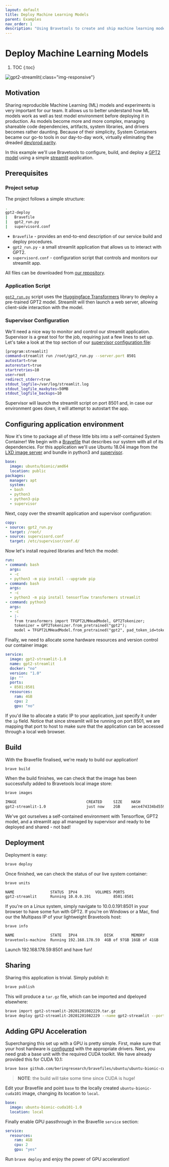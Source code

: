 ```yaml
---
layout: default
title: Deploy Machine Learning Models
parent: Examples
nav_order: 1
description: "Using Bravetools to create and ship machine learning models"
---
```


# Deploy Machine Learning Models

1. TOC
{:toc}

![gpt2-streamlit](../../assets/gpt2-streamlit.png){:class="img-responsive"}

## Motivation
Sharing reproducible Machine Learning (ML) models and experiments is very important for our team. It allows us to better understand how ML models work as well as test model environment before deploying it in production. As models become more and more complex, managing shareable code dependencies, artifacts, system libraries, and drivers becomes rather daunting. Because of their simplicity, System Containers became our go-to tools in our day-to-day work, virtually eliminating the dreaded [dev/prod parity](https://12factor.net/dev-prod-parity).

In this example we'll use Bravetools to configure, build, and deploy a [GPT2 model](https://openai.com/blog/better-language-models/) using a simple [streamlit](https://www.streamlit.io/) application.

## Prerequisites

### Project setup

The project follows a simple structure:

```bash
.
gpt2-deploy
|	Bravefile
|	gpt2_run.py
|	supervisord.conf
```

* `Bravefile` - provides an end-to-end description of our service build and deploy procedures.
* `gpt2_run.py` - a small streamlit application that allows us to interact with GPT2.
* `supervisord.conf` - configuration script that controls and monitors our streamlit app.

All files can be downloaded from [our repository](https://github.com/beringresearch/bravefiles/blob/master/apps/gpt2-streamlit).

### Application Script
[`gpt2_run.py`](https://github.com/beringresearch/bravefiles/blob/master/apps/gpt2-streamlit/gpt2_run.py) script uses the [Huggingface Transformers](https://huggingface.co/transformers/) library to deploy a pre-trained GPT2 model. Streamlit will then launch a web server, allowing client-side interaction with the model.

### Supervisor Configuration
We'll need a nice way to monitor and control our streamlit application. Supervisor is a great tool for the job, requiring just a few lines to set up. Let's take a look at the top section of our [supervisor configuration file](https://github.com/beringresearch/bravefiles/blob/master/apps/gpt2-streamlit/supervisord.conf):

```bash
[program:streamlit]
command=streamlit run /root/gpt2_run.py --server.port 8501
autostart=true
autorestart=true
startretries=10
user=root
redirect_stderr=true
stdout_logfile=/var/log/streamlit.log
stdout_logfile_maxbytes=50MB
stdout_logfile_backups=10
```

Supervisor will launch the streamlit script on port 8501 and, in case our environment goes down, it will attempt to autostart the app.

## Configuring application environment
Now it's time to package all of these little bits into a self-contained System Container! We begin with a [Bravefile](../../docs/bravefile) that describes our system with all of its dependencies. For this application we'll use Ubuntu 18.04 image from the [LXD image server](https://us.images.linuxcontainers.org/) and bundle in python3 and [supervisor](http://supervisord.org/index.html).

```yaml
base:
  image: ubuntu/bionic/amd64
  location: public
packages:
  manager: apt
  system:
  - bash
  - python3
  - python3-pip
  - supervisor
```

Next, copy over the streamlit application and supervisor configuration:

```yaml
copy:
- source: gpt2_run.py
  target: /root/
- source: supervisord.conf
  target: /etc/supervisor/conf.d/
```

Now let's install required libraries and fetch the model:

```yaml
run:
- command: bash
  args:
  - -c
  - python3 -m pip install --upgrade pip
- command: bash
  args:
  - -c
  - python3 -m pip install tensorflow transformers streamlit
- command: python3
  args:
  - -c
  - |-
    from transformers import TFGPT2LMHeadModel, GPT2Tokenizer;
    tokenizer = GPT2Tokenizer.from_pretrained("gpt2");
    model = TFGPT2LMHeadModel.from_pretrained("gpt2", pad_token_id=tokenizer.eos_token_id)
```

Finally, we need to allocate some hardware resources and version control our container image:

```yaml
service:
  image: gpt2-streamlit-1.0
  name: gpt2-streamlit
  docker: "no"
  version: "1.0"
  ip: ""
  ports:
  - 8501:8501
  resources:
    ram: 4GB
    cpu: 2
    gpu: "no"
```

If you'd like to allocate a static IP to your application, just specify it under the `ip` field. Notice that since streamlit will be running on port 8501, we are mapping that port to host to make sure that the application can be accessed through a local web browser.

## Build
With the Bravefile finalised, we're ready to build our application!

```bash
brave build
```

When the build finishes, we can check that the image has been successfully added to Bravetools local image store:

```bash
brave images

IMAGE                           	CREATED    	SIZE 	HASH
gpt2-streamlit-1.0              	just now   	2GB  	aece474334bd5599c6948fe984e9d866
```

We've got ourselves a self-contained environment with Tensorflow, GPT2 model, and a streamlit app all managed by supervisor and ready to be deployed and shared - not bad!

## Deployment
Deployment is easy:

```bash
brave deploy
```

Once finished, we can check the status of our live system container:

```bash
brave units

NAME            	STATUS 	IPV4      	VOLUMES	PORTS    
gpt2-streamlit  	Running	10.0.0.191	       	8501:8501
```

If you're on a Linux system, simply navigate to 10.0.0.191:8501 in your browser to have some fun with GPT2. If you're on Windows or a Mac, find our the Multipass IP of your lightweight Bravetools host:

```bash
brave info

NAME               	STATE  	IPV4          	DISK       	MEMORY      	CPU 
bravetools-machine	Running	192.168.178.59	4GB of 97GB	16GB of 41GB	8  
```

Launch 192.168.178.59:8501 and have fun!

## Sharing
Sharing this application is trivial. Simply publish it:

```bash
brave publish
```

This will produce a `tar.gz` file, which can be imported and dpeloyed elsewhere:

```bash
brave import gpt2-streamlit-20201201082229.tar.gz
brave deploy gpt2-streamlit-20201201082229 --name gpt2-streamlit --port 8501:8501
```

## Adding GPU Acceleration

Supercharging this set up with a GPU is pretty simple. First, make sure that your host hardware is [configured](../../docs/gpu-units) with the appropriate drivers. Next, you need grab a base unit with the required CUDA toolkit. We have already provided this for CUDA 10.1:

```bash
brave base github.com/beringresearch/bravefiles/ubuntu/ubuntu-bionic-cuda101
```
>**NOTE**: the build will take some time since CUDA is huge!

Edit your Bravefile and point `base` to the locally created `ubuntu-bionic-cuda101` image, changing its location to `local`.

```yaml
base:
  image: ubuntu-bionic-cuda101-1.0
  location: local
```

Finally enable GPU passthrough in the Bravefile `service` section:

```yaml
service:
  resources:
    ram: 4GB
    cpu: 2
    gpu: "yes"
```

Run `brave deploy` and enjoy the power of GPU acceleration!